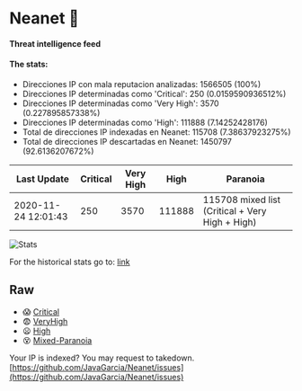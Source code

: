 # Neanet :hocho:
#### Threat intelligence feed
#### The stats:

- Direcciones IP con mala reputacion analizadas: 1566505 (100%)
- Direcciones IP determinadas como 'Critical':  250 (0.0159590936512%)
- Direcciones IP determinadas como 'Very High':  3570 (0.227895857338%)
- Direcciones IP determinadas como 'High':  111888 (7.14252428176)
- Total de direcciones IP indexadas en Neanet:  115708 (7.38637923275%)
- Total de direcciones IP descartadas en Neanet:  1450797 (92.6136207672%)

| Last Update | Critical | Very High | High | Paranoia |
| --- | --- | --- | --- | --- |
| 2020-11-24 12:01:43 | 250 | 3570 | 111888 | 115708 mixed list (Critical + Very High + High)|

![Stats](https://docs.google.com/spreadsheets/d/e/2PACX-1vSnaNMIXVabIpDJjufMlzH7poXnshF3mgd8Is1g9ytUEzVsP5my4Trn8f-xkoLLQ38xpL3HtmUexLo6/pubchart?oid=501124687&format=image)

For the historical stats go to: [link](/stats.csv)
## Raw
- :scream: [Critical](https://raw.githubusercontent.com/JavaGarcia/Neanet/master/blacklists/neanet_critical.txt)
- :fearful: [VeryHigh](https://raw.githubusercontent.com/JavaGarcia/Neanet/master/blacklists/neanet_veryHigh.txtt)
- :frowning: [High](https://raw.githubusercontent.com/JavaGarcia/Neanet/master/blacklists/neanet_high.txt)
- :dizzy_face: [Mixed-Paranoia](https://raw.githubusercontent.com/JavaGarcia/Neanet/master/blacklists/neanet_all.txt)


Your IP is indexed? You may request to takedown. [https://github.com/JavaGarcia/Neanet/issues](https://github.com/JavaGarcia/Neanet/issues)




































































































































































































































































































































































































































































































































































































































































































































































































































































































































































































































































































































































































































































































































































































































































































































































































































































































































































































































































































































































































































































































































































































































































































































































































































































